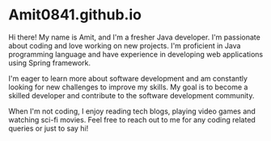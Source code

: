 # Amit0841.github.io

Hi there! My name is Amit, and I'm a fresher Java developer. I'm passionate about coding and love working on new projects. I'm proficient in Java programming language and have experience in developing web applications using Spring framework.

I'm eager to learn more about software development and am constantly looking for new challenges to improve my skills. My goal is to become a skilled developer and contribute to the software development community.

When I'm not coding, I enjoy reading tech blogs, playing video games and watching sci-fi movies. Feel free to reach out to me for any coding related queries or just to say hi!
